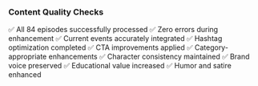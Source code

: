 ### Content Quality Checks

✅ All 84 episodes successfully processed
✅ Zero errors during enhancement
✅ Current events accurately integrated
✅ Hashtag optimization completed
✅ CTA improvements applied
✅ Category-appropriate enhancements
✅ Character consistency maintained
✅ Brand voice preserved
✅ Educational value increased
✅ Humor and satire enhanced
